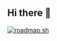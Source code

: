 ## Hi there 👋

<!--
**AliceKh/AliceKh** is a ✨ _special_ ✨ repository because its `README.md` (this file) appears on your GitHub profile.

Here are some ideas to get you started:

- 🔭 I’m currently working on ...
- 🌱 I’m currently learning ...
- 👯 I’m looking to collaborate on ...
- 🤔 I’m looking for help with ...
- 💬 Ask me about ...
- 📫 How to reach me: ...
- 😄 Pronouns: ...
- ⚡ Fun fact: ...
-->


[![roadmap.sh](https://roadmap.sh/card/tall/6693986abec3a8b148e6505d?variant=dark)](https://roadmap.sh)
<!-- ![Github Stats](https://github-readme-stats.vercel.app/api?username=alicekh&count_private=true&show_icons=true&include_all_commits=true)
![Top Langs](https://github-readme-stats.vercel.app/api/top-langs/?username=alicekh&hide=TeX&layout=compact) -->
